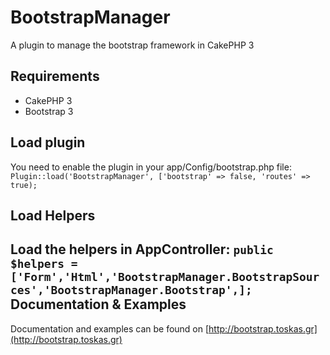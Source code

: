 BootstrapManager
================

A plugin to manage the bootstrap framework in CakePHP 3

Requirements
------------
  - CakePHP 3
  - Bootstrap 3

Load plugin
------------
You need to enable the plugin in your app/Config/bootstrap.php file:
`Plugin::load('BootstrapManager', ['bootstrap' => false, 'routes' => true);`

Load Helpers
------------
Load the helpers in AppController:
`public $helpers = ['Form','Html','BootstrapManager.BootstrapSources','BootstrapManager.Bootstrap',];`
Documentation & Examples
------------
Documentation and examples can be found on [http://bootstrap.toskas.gr](http://bootstrap.toskas.gr)
